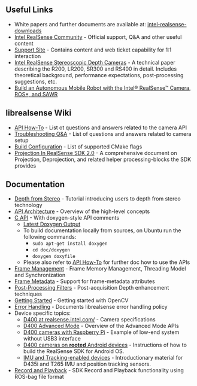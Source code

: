 ## Useful Links
* White papers and further documents are available at: [intel-realsense-downloads](https://realsense.intel.com/intel-realsense-downloads/)
* [Intel RealSense Community](https://communities.intel.com/community/tech/realsense) - Official support, Q&A and other useful content
* [Support Site](http://www.intel.com/content/www/us/en/support/emerging-technologies/intel-realsense-technology.html) - Contains content and web ticket capability for 1:1 interaction
* [Intel RealSense Stereoscopic Depth Cameras](https://arxiv.org/abs/1705.05548) - A technical paper describing the R200, LR200, SR300 and RS400 in detail. Includes theoretical background, performance expectations, post-processing suggestions, etc.  
* [Build an Autonomous Mobile Robot with the Intel® RealSense™ Camera, ROS*, and SAWR](https://software.intel.com/en-us/articles/build-an-autonomous-mobile-robot-with-the-intel-realsense-camera-ros-and-sawr)

## librealsense Wiki
* [API How-To](https://github.com/IntelRealSense/librealsense/wiki/API-How-To) - List ot questions and answers related to the camera API
* [Troubleshooting Q&A](https://github.com/IntelRealSense/librealsense/wiki/Troubleshooting-Q&A) - List of questions and answers related to camera setup
* [Build Configuration](https://github.com/IntelRealSense/librealsense/wiki/Build-Configuration) - List of supported CMake flags
* [Projection In RealSense SDK 2.0](https://github.com/IntelRealSense/librealsense/wiki/Projection-in-RealSense-SDK-2.0) - A comprehensive document on Projection, Deprojection, and related helper processing-blocks the SDK provides

## Documentation

* [Depth from Stereo](depth-from-stereo.md) - Tutorial introducing users to depth from stereo technology 
* [API Architecture](api_arch.md) - Overview of the high-level concepts
* [C API](../include/librealsense2) - With doxygen-style API comments
  * [Latest Doxygen Output](http://intelrealsense.github.io/librealsense/doxygen/annotated.html)
  * To build documentation locally from sources, on Ubuntu run the following commands:
    * `sudo apt-get install doxygen`
    * `cd doc/doxygen`
    * `doxygen doxyfile`
  * Please also refer to [API How-To](https://github.com/IntelRealSense/librealsense/wiki/API-How-To) for further doc how to use the APIs
* [Frame Management](frame_lifetime.md) - Frame Memory Management, Threading Model and Synchronization
* [Frame Metadata](frame_metadata.md) - Support for frame-metadata attributes
* [Post-Processing Filters](post-processing-filters.md) - Post-acquisition Depth enhancement techniques
* [Getting Started](stepbystep/getting_started_with_openCV.md) - Getting started with OpenCV
* [Error Handling](error_handling.md) - Documents librealsense error handling policy
* Device specific topics:
  * [D400 at realsense.intel.com/](https://realsense.intel.com/stereo) - Camera specifications
  * [D400 Advanced Mode](rs400/rs400_advanced_mode.md) - Overview of the Advanced Mode APIs
  * [D400 cameras with Raspberry Pi](./RaspberryPi3.md) - Example of low-end system without USB3 interface
  * [D400 cameras on **rooted** Android devices](./android.md) - Instructions of how to build the RealSense SDK for Android OS.
  * [IMU and Tracking-enabled devices](./imu_and_tracking_sensors.md) - Introductionary material for D435i and T265 IMU and position tracking sensors.
* [Record and Playback](../src/media/readme.md) - SDK Record and Playback functionality using ROS-bag file format
